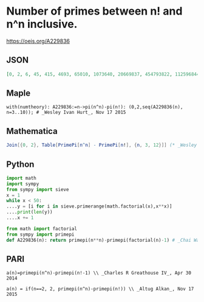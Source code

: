 # Number of primes between n\! and n^n inclusive\.
https://oeis.org/A229836
## JSON
```JSON
[0, 2, 6, 45, 415, 4693, 65010, 1073640, 20669837, 454793822, 11259684418, 309761863916, 9373389023182, 309374515194621, 11059527891811334, 425655578031419604, 17547665070746310736, 771403345825446116583, 36020103485009885093324]
```
## Maple
```Maple
with(numtheory): A229836:=n->pi(n^n)-pi(n!): (0,2,seq(A229836(n), n=3..10)); # _Wesley Ivan Hurt_, Nov 17 2015
```
## Mathematica
```Mathematica
Join[{0, 2}, Table[PrimePi[n^n] - PrimePi[n!], {n, 3, 12}]] (* _Wesley Ivan Hurt_, Nov 17 2015 *)
```
## Python
```Python
import math
import sympy
from sympy import sieve
x = 1
while x < 50:
....y = [i for i in sieve.primerange(math.factorial(x),x**x)]
....print(len(y))
....x += 1
```
```Python
from math import factorial
from sympy import primepi
def A229836(n): return primepi(n**n)-primepi(factorial(n)-1) # _Chai Wah Wu_, Jun 06 2024
```
## PARI
```PARI
a(n)=primepi(n^n)-primepi(n!-1) \\ _Charles R Greathouse IV_, Apr 30 2014
```
```PARI
a(n) = if(n==2, 2, primepi(n^n)-primepi(n!)) \\ _Altug Alkan_, Nov 17 2015
```
